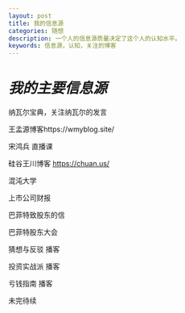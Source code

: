 ```yaml
---
layout: post
title: 我的信息源
categories: 随想
description: 一个人的信息源质量决定了这个人的认知水平。
keywords: 信息源，认知，关注的博客
---
```




# *我的主要信息源*

纳瓦尔宝典，关注纳瓦尔的发言

王孟源博客https://wmyblog.site/

宋鸿兵 直播课

硅谷王川博客 https://chuan.us/

混沌大学

上市公司财报

巴菲特致股东的信

巴菲特股东大会

猜想与反驳 播客

投资实战派 播客

亏钱指南 播客

未完待续